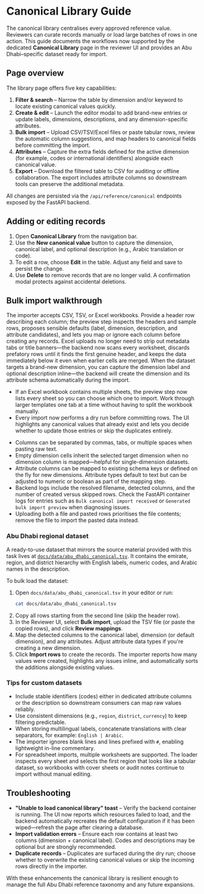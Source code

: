 # Canonical Library Guide

The canonical library centralises every approved reference value. Reviewers can curate records manually or load large batches of
rows in one action. This guide documents the workflows now supported by the dedicated **Canonical Library** page in the reviewer
UI and provides an Abu Dhabi–specific dataset ready for import.

## Page overview

The library page offers five key capabilities:

1. **Filter & search** – Narrow the table by dimension and/or keyword to locate existing canonical values quickly.
2. **Create & edit** – Launch the editor modal to add brand-new entries or update labels, dimensions, descriptions, and any
   dimension-specific attributes.
3. **Bulk import** – Upload CSV/TSV/Excel files or paste tabular rows, review the automatic column suggestions, and map headers
   to canonical fields before committing the import.
4. **Attributes** – Capture the extra fields defined for the active dimension (for example, codes or international identifiers)
   alongside each canonical value.
5. **Export** – Download the filtered table to CSV for auditing or offline collaboration. The export includes attribute columns
   so downstream tools can preserve the additional metadata.

All changes are persisted via the `/api/reference/canonical` endpoints exposed by the FastAPI backend.

## Adding or editing records

1. Open **Canonical Library** from the navigation bar.
2. Use the **New canonical value** button to capture the dimension, canonical label, and optional description (e.g., Arabic
   translation or code).
3. To edit a row, choose **Edit** in the table. Adjust any field and save to persist the change.
4. Use **Delete** to remove records that are no longer valid. A confirmation modal protects against accidental deletions.

## Bulk import walkthrough

The importer accepts CSV, TSV, or Excel workbooks. Provide a header row describing each column; the preview step inspects the
headers and sample rows, proposes sensible defaults (label, dimension, description, and attribute candidates), and lets you map
or ignore each column before creating any records. Excel uploads no longer need to strip out metadata tabs or title banners—the
backend now scans every worksheet, discards prefatory rows until it finds the first genuine header, and keeps the data immediately
below it even when earlier cells are merged. When the dataset targets a brand-new dimension, you can capture the dimension label
and optional description inline—the backend will create the dimension and its attribute schema automatically during the import.

- If an Excel workbook contains multiple sheets, the preview step now lists every sheet so you can choose which one to import.
  Work through larger templates one tab at a time without having to split the workbook manually.
- Every import now performs a dry run before committing rows. The UI highlights any canonical values that already exist and lets
  you decide whether to update those entries or skip the duplicates entirely.

* Columns can be separated by commas, tabs, or multiple spaces when pasting raw text.
* Empty dimension cells inherit the selected target dimension when no dimension column is mapped—helpful for single-dimension
  datasets.
* Attribute columns can be mapped to existing schema keys or defined on the fly for new dimensions. Attribute types default to
  text but can be adjusted to numeric or boolean as part of the mapping step.
* Backend logs include the resolved filename, detected columns, and the number of created versus skipped rows. Check the FastAPI
  container logs for entries such as `Bulk canonical import received` or `Generated bulk import preview` when diagnosing issues.
* Uploading both a file and pasted rows prioritises the file contents; remove the file to import the pasted data instead.

### Abu Dhabi regional dataset

A ready-to-use dataset that mirrors the source material provided with this task lives at
[`docs/data/abu_dhabi_canonical.tsv`](data/abu_dhabi_canonical.tsv). It contains the emirate, region, and district hierarchy with
English labels, numeric codes, and Arabic names in the description.

To bulk load the dataset:

1. Open `docs/data/abu_dhabi_canonical.tsv` in your editor or run:
   ```bash
   cat docs/data/abu_dhabi_canonical.tsv
   ```
2. Copy all rows starting from the second line (skip the header row).
3. In the Reviewer UI, select **Bulk import**, upload the TSV file (or paste the copied rows), and click **Review mappings**.
4. Map the detected columns to the canonical label, dimension (or default dimension), and any attributes. Adjust attribute data
   types if you're creating a new dimension.
5. Click **Import rows** to create the records. The importer reports how many values were created, highlights any issues inline,
   and automatically sorts the additions alongside existing values.

### Tips for custom datasets

- Include stable identifiers (codes) either in dedicated attribute columns or the description so downstream consumers can map raw values reliably.
- Use consistent dimensions (e.g., `region`, `district`, `currency`) to keep filtering predictable.
- When storing multilingual labels, concatenate translations with clear separators, for example: `English | Arabic`.
- The importer ignores blank lines and lines prefixed with `#`, enabling lightweight in-line commentary.
- For spreadsheet imports, multiple worksheets are supported. The loader inspects every sheet and selects the first region that
  looks like a tabular dataset, so workbooks with cover sheets or audit notes continue to import without manual editing.

## Troubleshooting

- **"Unable to load canonical library" toast** – Verify the backend container is running. The UI now reports which resources
  failed to load, and the backend automatically recreates the default configuration if it has been wiped—refresh the page after
  clearing a database.
- **Import validation errors** – Ensure each row contains at least two columns (dimension + canonical label). Codes and
  descriptions may be optional but are strongly recommended.
- **Duplicate records** – Duplicates are surfaced during the dry run; choose whether to overwrite the existing canonical values
  or skip the incoming rows directly in the importer.

With these enhancements the canonical library is resilient enough to manage the full Abu Dhabi reference taxonomy and any future
expansions.
